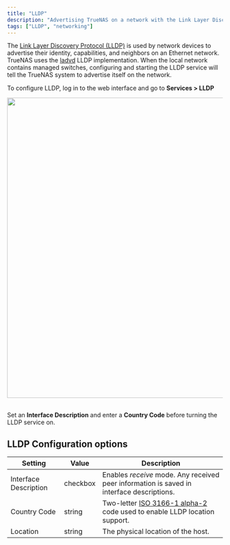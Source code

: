 ```yaml
---
title: "LLDP"
description: "Advertising TrueNAS on a network with the Link Layer Discovery Protocol."
tags: ["LLDP", "networking"]
---
```


The [Link Layer Discovery Protocol (LLDP)](https://tools.ietf.org/html/rfc4957) is used by network devices to advertise their identity, capabilities, and neighbors on an Ethernet network.
TrueNAS uses the [ladvd](https://github.com/sspans/ladvd) LLDP implementation.
When the local network contains managed switches, configuring and starting the LLDP service will tell the TrueNAS system to advertise itself on the network.

To configure LLDP, log in to the web interface and go to **Services > LLDP**

<img src="/images/TN-12.0-services-lldp.png" width='700px'>
<br><br>

Set an **Interface Description** and enter a **Country Code** before turning the LLDP service on.

## LLDP Configuration options

| Setting               | Value    | Description                                                                                     |
|-----------------------|----------|-------------------------------------------------------------------------------------------------|
| Interface Description | checkbox | Enables *receive* mode. Any received peer information is saved in interface descriptions.       |
| Country Code          | string   | Two-letter [ISO 3166-1 alpha-2](https://www.iso.org/obp/ui/#search) code used to enable LLDP location support.                        |
| Location              | string   | The physical location of the host.  
